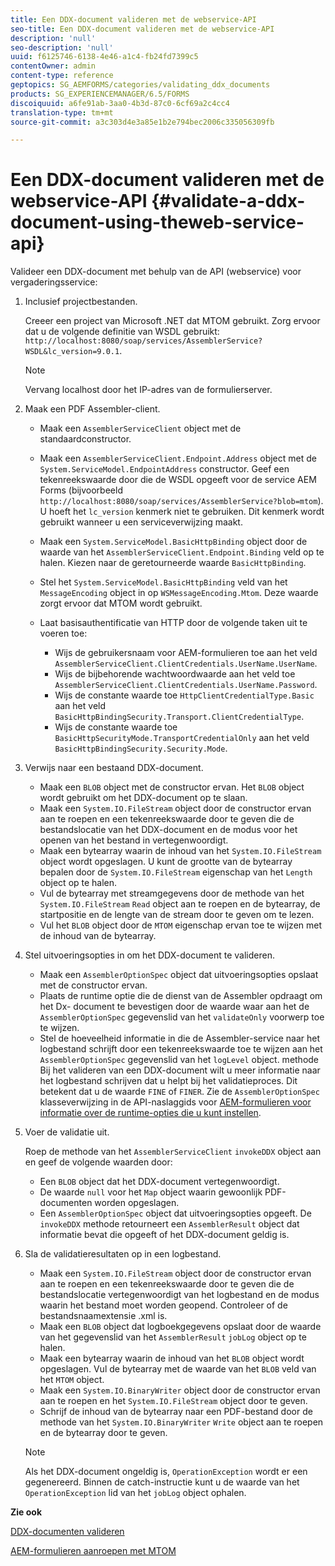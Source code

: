 ```yaml
---
title: Een DDX-document valideren met de webservice-API
seo-title: Een DDX-document valideren met de webservice-API
description: 'null'
seo-description: 'null'
uuid: f6125746-6138-4e46-a1c4-fb24fd7399c5
contentOwner: admin
content-type: reference
geptopics: SG_AEMFORMS/categories/validating_ddx_documents
products: SG_EXPERIENCEMANAGER/6.5/FORMS
discoiquuid: a6fe91ab-3aa0-4b3d-87c0-6cf69a2c4cc4
translation-type: tm+mt
source-git-commit: a3c303d4e3a85e1b2e794bec2006c335056309fb

---
```



# Een DDX-document valideren met de webservice-API {#validate-a-ddx-document-using-theweb-service-api}

Valideer een DDX-document met behulp van de API (webservice) voor vergaderingsservice:

1. Inclusief projectbestanden.

   Creeer een project van Microsoft .NET dat MTOM gebruikt. Zorg ervoor dat u de volgende definitie van WSDL gebruikt: `http://localhost:8080/soap/services/AssemblerService?WSDL&lc_version=9.0.1`.

   >[!NOTE]
   >
   >Vervang localhost door het IP-adres van de formulierserver.

1. Maak een PDF Assembler-client.

   * Maak een `AssemblerServiceClient` object met de standaardconstructor.
   * Maak een `AssemblerServiceClient.Endpoint.Address` object met de `System.ServiceModel.EndpointAddress` constructor. Geef een tekenreekswaarde door die de WSDL opgeeft voor de service AEM Forms (bijvoorbeeld `http://localhost:8080/soap/services/AssemblerService?blob=mtom`). U hoeft het `lc_version` kenmerk niet te gebruiken. Dit kenmerk wordt gebruikt wanneer u een serviceverwijzing maakt.
   * Maak een `System.ServiceModel.BasicHttpBinding` object door de waarde van het `AssemblerServiceClient.Endpoint.Binding` veld op te halen. Kiezen naar de geretourneerde waarde `BasicHttpBinding`.
   * Stel het `System.ServiceModel.BasicHttpBinding` veld van het `MessageEncoding` object in op `WSMessageEncoding.Mtom`. Deze waarde zorgt ervoor dat MTOM wordt gebruikt.
   * Laat basisauthentificatie van HTTP door de volgende taken uit te voeren toe:

      * Wijs de gebruikersnaam voor AEM-formulieren toe aan het veld `AssemblerServiceClient.ClientCredentials.UserName.UserName`.
      * Wijs de bijbehorende wachtwoordwaarde aan het veld toe `AssemblerServiceClient.ClientCredentials.UserName.Password`.
      * Wijs de constante waarde toe `HttpClientCredentialType.Basic` aan het veld `BasicHttpBindingSecurity.Transport.ClientCredentialType`.
      * Wijs de constante waarde toe `BasicHttpSecurityMode.TransportCredentialOnly` aan het veld `BasicHttpBindingSecurity.Security.Mode`.

1. Verwijs naar een bestaand DDX-document.

   * Maak een `BLOB` object met de constructor ervan. Het `BLOB` object wordt gebruikt om het DDX-document op te slaan.
   * Maak een `System.IO.FileStream` object door de constructor ervan aan te roepen en een tekenreekswaarde door te geven die de bestandslocatie van het DDX-document en de modus voor het openen van het bestand in vertegenwoordigt.
   * Maak een bytearray waarin de inhoud van het `System.IO.FileStream` object wordt opgeslagen. U kunt de grootte van de bytearray bepalen door de `System.IO.FileStream` eigenschap van het `Length` object op te halen.
   * Vul de bytearray met streamgegevens door de methode van het `System.IO.FileStream` `Read` object aan te roepen en de bytearray, de startpositie en de lengte van de stream door te geven om te lezen.
   * Vul het `BLOB` object door de `MTOM` eigenschap ervan toe te wijzen met de inhoud van de bytearray.

1. Stel uitvoeringsopties in om het DDX-document te valideren.

   * Maak een `AssemblerOptionSpec` object dat uitvoeringsopties opslaat met de constructor ervan.
   * Plaats de runtime optie die de dienst van de Assembler opdraagt om het Dx- document te bevestigen door de waarde waar aan het de `AssemblerOptionSpec` gegevenslid van het `validateOnly` voorwerp toe te wijzen.
   * Stel de hoeveelheid informatie in die de Assembler-service naar het logbestand schrijft door een tekenreekswaarde toe te wijzen aan het `AssemblerOptionSpec` gegevenslid van het `logLevel` object. methode Bij het valideren van een DDX-document wilt u meer informatie naar het logbestand schrijven dat u helpt bij het validatieproces. Dit betekent dat u de waarde `FINE` of `FINER`. Zie de `AssemblerOptionSpec` klasseverwijzing in de API-naslaggids voor [AEM-formulieren voor informatie over de runtime-opties die u kunt instellen](https://www.adobe.com/go/learn_aemforms_javadocs_63_en).

1. Voer de validatie uit.

   Roep de methode van het `AssemblerServiceClient` `invokeDDX` object aan en geef de volgende waarden door:

   * Een `BLOB` object dat het DDX-document vertegenwoordigt.
   * De waarde `null` voor het `Map` object waarin gewoonlijk PDF-documenten worden opgeslagen.
   * Een `AssemblerOptionSpec` object dat uitvoeringsopties opgeeft.
   De `invokeDDX` methode retourneert een `AssemblerResult` object dat informatie bevat die opgeeft of het DDX-document geldig is.

1. Sla de validatieresultaten op in een logbestand.

   * Maak een `System.IO.FileStream` object door de constructor ervan aan te roepen en een tekenreekswaarde door te geven die de bestandslocatie vertegenwoordigt van het logbestand en de modus waarin het bestand moet worden geopend. Controleer of de bestandsnaamextensie .xml is.
   * Maak een `BLOB` object dat logboekgegevens opslaat door de waarde van het gegevenslid van het `AssemblerResult` `jobLog` object op te halen.
   * Maak een bytearray waarin de inhoud van het `BLOB` object wordt opgeslagen. Vul de bytearray met de waarde van het `BLOB` veld van het `MTOM` object.
   * Maak een `System.IO.BinaryWriter` object door de constructor ervan aan te roepen en het `System.IO.FileStream` object door te geven.
   * Schrijf de inhoud van de bytearray naar een PDF-bestand door de methode van het `System.IO.BinaryWriter` `Write` object aan te roepen en de bytearray door te geven.
   >[!NOTE]
   >
   >Als het DDX-document ongeldig is, `OperationException` wordt er een gegenereerd. Binnen de catch-instructie kunt u de waarde van het `OperationException` lid van het `jobLog` object ophalen.

**Zie ook**

[DDX-documenten valideren](/help/forms/developing/validating-ddx-documents.md#validating-ddx-documents)

[AEM-formulieren aanroepen met MTOM](/help/forms/developing/invoking-aem-forms-using-web.md#invoking-aem-forms-using-mtom)
